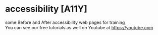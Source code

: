 # accessibility  [A11Y]
some Before and After accessibility web pages for training<br/>
You can see our free tutorials as well on Youtube at https://youtube.com
